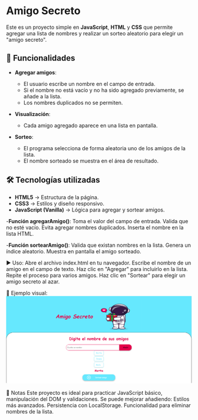 # Amigo Secreto

Este es un proyecto simple en **JavaScript**, **HTML** y **CSS** que permite agregar una lista de nombres y realizar un sorteo aleatorio para elegir un "amigo secreto".

## 🚀 Funcionalidades

- **Agregar amigos**: 
  - El usuario escribe un nombre en el campo de entrada.
  - Si el nombre no está vacío y no ha sido agregado previamente, se añade a la lista.
  - Los nombres duplicados no se permiten.

- **Visualización**:
  - Cada amigo agregado aparece en una lista en pantalla.

- **Sorteo**:
  - El programa selecciona de forma aleatoria uno de los amigos de la lista.
  - El nombre sorteado se muestra en el área de resultado.

## 🛠️ Tecnologías utilizadas

- **HTML5** → Estructura de la página.
- **CSS3** → Estilos y diseño responsivo.
- **JavaScript (Vanilla)** → Lógica para agregar y sortear amigos.


-**Función agregarAmigo()**:
    Toma el valor del campo de entrada.
    Valida que no esté vacío.
    Evita agregar nombres duplicados.
    Inserta el nombre en la lista HTML.

-**Función sortearAmigo()**:
    Valida que existan nombres en la lista.
    Genera un índice aleatorio.
    Muestra en pantalla el amigo sorteado.
    
▶️ Uso:
    Abre el archivo index.html en tu navegador.
    Escribe el nombre de un amigo en el campo de texto.
    Haz clic en "Agregar" para incluirlo en la lista.
    Repite el proceso para varios amigos.
    Haz clic en "Sortear" para elegir un amigo secreto al azar.

📸 Ejemplo visual:
![Vista previa](./assets/muestra.png)


📌 Notas
    Este proyecto es ideal para practicar JavaScript básico, manipulación del DOM y validaciones.
    Se puede mejorar añadiendo:
    Estilos más avanzados.
    Persistencia con LocalStorage.
    Funcionalidad para eliminar nombres de la lista.